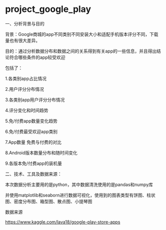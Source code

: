 # project_google_play

一、分析背景与目的

背景：Google商城的app不同类别不同安装大小和适配手机版本评分不同，下载量也有很大差异。

目的：通过分析数据分布和数据之间的关系得到有关app的一些信息，并且得出结论符合哪些条件的app较受欢迎

包括了：

1.各类别app占比情况

2.用户评分分布情况

3.各类别app用户评分分布情况

4.评分变化和时间趋势

5.免/付费app数量变化趋势

6.免/付费最受欢迎app类别

7.App数量 免费与付费的对比

8.Android版本数量分布和随时间变化

9.各版本免/付费app的装机量

二、技术、工具及数据来源：

本次数据分析主要用的是python，其中数据清洗使用的是pandas和numpy库

并使用matplotlib和seaborn进行数据可视化，使用到的图表类型有饼图、柱状图、密度分布图、箱型图、散点图、小提琴图

数据来源

https://www.kaggle.com/lava18/google-play-store-apps
